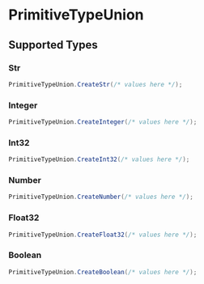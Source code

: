 # PrimitiveTypeUnion


## Supported Types

### Str

```csharp
PrimitiveTypeUnion.CreateStr(/* values here */);
```

### Integer

```csharp
PrimitiveTypeUnion.CreateInteger(/* values here */);
```

### Int32

```csharp
PrimitiveTypeUnion.CreateInt32(/* values here */);
```

### Number

```csharp
PrimitiveTypeUnion.CreateNumber(/* values here */);
```

### Float32

```csharp
PrimitiveTypeUnion.CreateFloat32(/* values here */);
```

### Boolean

```csharp
PrimitiveTypeUnion.CreateBoolean(/* values here */);
```
